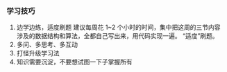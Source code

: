 ### 学习技巧

1. 边学边练，适度刷题
   建议每周花 1~2 个小时的时间，集中把这周的三节内容涉及的数据结构和算法，全都自己写出来，用代码实现一遍。
   “适度”刷题。
2. 多问、多思考、多互动
3. 打怪升级学习法
4. 知识需要沉淀，不要想试图一下子掌握所有
